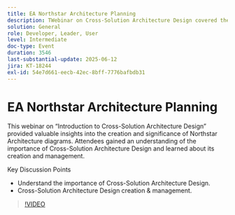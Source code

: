 ```yaml
---
title: EA Northstar Architecture Planning
description: TWebinar on Cross-Solution Architecture Design covered the value and creation of Northstar diagrams, with key insights for developers, leaders, and users.
solution: General
role: Developer, Leader, User
level: Intermediate
doc-type: Event
duration: 3546
last-substantial-update: 2025-06-12
jira: KT-18244
exl-id: 54e7d661-eecb-42ec-8bff-7776bafbdb31
---
```

# EA Northstar Architecture Planning

This webinar on “Introduction to Cross-Solution Architecture Design” provided valuable insights into the creation and significance of Northstar Architecture diagrams. Attendees gained an understanding of the importance of Cross-Solution Architecture Design and learned about its creation and management.

Key Discussion Points

* Understand the importance of Cross-Solution Architecture Design.
* Cross-Solution Architecture Design creation & management.

>[!VIDEO](https://video.tv.adobe.com/v/3463355/?learn=on&enablevpops)
